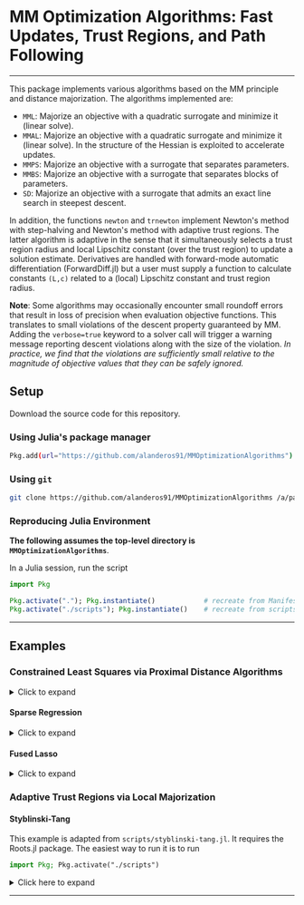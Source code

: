# MM Optimization Algorithms: Fast Updates, Trust Regions, and Path Following 

---
<!--
![Lifecycle](https://img.shields.io/badge/lifecycle-experimental-orange.svg)<!--
![Lifecycle](https://img.shields.io/badge/lifecycle-maturing-blue.svg)
![Lifecycle](https://img.shields.io/badge/lifecycle-stable-green.svg)
![Lifecycle](https://img.shields.io/badge/lifecycle-retired-orange.svg)
![Lifecycle](https://img.shields.io/badge/lifecycle-archived-red.svg)
![Lifecycle](https://img.shields.io/badge/lifecycle-dormant-blue.svg)
[![Build Status](https://travis-ci.com/alanderos91/Code.jl.svg?branch=master)](https://travis-ci.com/alanderos91/Code.jl)
[![codecov.io](http://codecov.io/github/alanderos91/Code.jl/coverage.svg?branch=master)](http://codecov.io/github/alanderos91/Code.jl?branch=master)
[![Documentation](https://img.shields.io/badge/docs-stable-blue.svg)](https://alanderos91.github.io/Code.jl/stable)
[![Documentation](https://img.shields.io/badge/docs-master-blue.svg)](https://alanderos91.github.io/Code.jl/dev)
-->

This package implements various algorithms based on the MM principle and distance majorization.
The algorithms implemented are:

- `MML`: Majorize an objective with a quadratic surrogate and minimize it (linear solve).
- `MMAL`: Majorize an objective with a quadratic surrogate and minimize it (linear solve). In the structure of the Hessian is exploited to accelerate updates.
- `MMPS`: Majorize an objective with a surrogate that separates parameters.
- `MMBS`: Majorize an objective with a surrogate that separates blocks of parameters.
- `SD`: Majorize an objective with a surrogate that admits an exact line search in steepest descent.

In addition, the functions `newton` and `trnewton` implement Newton's method with step-halving and Newton's method with adaptive trust regions. The latter algorithm is adaptive in the sense that it simultaneously selects a trust region radius and local Lipschitz constant (over the trust region) to update a solution estimate. Derivatives are handled with forward-mode automatic differentiation (ForwardDiff.jl) but a user must supply a function to calculate constants `(L,c)` related to a (local) Lipschitz constant and trust region radius.

**Note**: Some algorithms may occasionally encounter small roundoff errors that result in loss of precision when evaluation objective functions. This translates to small violations of the descent property guaranteed by MM. Adding the `verbose=true` keyword to a solver call will trigger a warning message reporting descent violations along with the size of the violation. *In practice, we find that the violations are sufficiently small relative to the magnitude of objective values that they can be safely ignored.*

## Setup

Download the source code for this repository.

### Using Julia's package manager

```bash
Pkg.add(url="https://github.com/alanderos91/MMOptimizationAlgorithms")
```

### Using `git`

```bash
git clone https://github.com/alanderos91/MMOptimizationAlgorithms /a/path/to/MMOptimizationAlgorithms
```

### Reproducing Julia Environment

**The following assumes the top-level directory is `MMOptimizationAlgorithms`**.

In a Julia session, run the script

```julia
import Pkg

Pkg.activate("."); Pkg.instantiate()            # recreate from Manifest.toml
Pkg.activate("./scripts"); Pkg.instantiate()    # recreate from scripts/Manifest.toml
```

---

## Examples

### Constrained Least Squares via Proximal Distance Algorithms

<details>
<summary>Click to expand</summary>

The type `LeastSquaresProblem` handles minimization of objectives the form
$$
f(\beta) = \frac{1}{2}\|y - X\beta\|_{2}^{2} + \frac{\rho}{2}\mathrm{dist}(D\beta, S)^{2},
$$
where $\beta$ represents regression coefficients, $X$ is a design matrix, $y$ is a univariate response, $D$ is a fusion matrix, and $S$ is a constraint set. Specific kinds of least squares problems are handled according to the type of `problem.extras`.

</details>

#### Sparse Regression

<details>
<summary>Click to expand</summary>

In this case `problem.extras <: SparseRegression`, which sets $S \equiv S_{k}$, a sparsity set with at most $k$ nonzero components, and $D = I$, an identity matrix.

**Basic Example**

```julia
# using Revise # recommended if you plan on editing the source code
using MMOptimizationAlgorithms, Random
MMOA = MMOptimizationAlgorithms # abbreviate

n, p, k = 10^3, 2*10^3, 100     # number of samples, predictors, causal predictors
rng = Xoshiro(1234)             # random number generator w/ seed 1234

# Simulate a problem instance.
y, X, beta0 = MMOA.simulate_sparse_regression(n, p, k; rng=rng)

# Set algorithm options.
algorithm = SD()                    # steepest descent
options = set_options(algorithm;
    maxiter=500,                    # maximum iterations for fixed rho
    maxrhov=100,                    # maximum number of rho values to test
    gtol=1e-4,                      # converge for fixed rho: |∇f| < gtol OR |∇fₖ| < rtol*(1 + |∇fₖ₋₁|)
    dtol=1e-3,                      # overall convergence: dist < dtol OR distₖ < rtol*(1 + distₖ₋₁)
    rtol=1e-12,                     # relative tolerance used in both inner and outer iterations
    rhof=geometric_progression(1.2) # update rho -> 1.2 * rho in outer iterations
)
callback = VerboseCallback(10)      # print history every 10 MM steps

# Pass data to sparse regression solver and run.
result = @time sparse_regression(algorithm, y, X, k;
    options=options,
    callback=callback,
    pathf=naive_update,             # default: use warm-starts after changing rho
);

result.coefficients                 # coefficients after last iteration
result.projected                    # projection of coefficients after last iteration

# Check which of the true coefficients were selected.
findnz(x) = findall(xi -> abs(xi) > 0, x)
intersect(findnz(beta0), findnz(result.projected))
```

**Linear Extrapolation**

```julia
result = @time sparse_regression(algorithm, y, X, k;
    options=options,
    callback=callback,
    pathf=linear_update,            # update: xᵨ <- xᵨ + dxᵨ * Δρ
);
```

**Exponential Extrapolation**

```julia
result = @time sparse_regression(algorithm, y, X, k;
    options=options,
    callback=callback,
    pathf=exponential_update,       # update: xₙ <- xₙ + dxₙ * Δη; where ρ = exp(η)
);
```

</details>

#### Fused Lasso

<details>
<summary>Click to expand</summary>

In this case `problem.extras <: SparseRegression`, which sets $S \equiv \{y : \|y\|_{1} \le r\}$, the $\ell_{1}$ ball centered at the origin, and $D$ is a forward difference operator. For example, $Dx = x_{i} - x_{i-1}$.

**Basic Example**

```julia
# using Revise # recommended if you plan on editing the source code
using MMOptimizationAlgorithms, Random
MMOA = MMOptimizationAlgorithms # abbreviate

n, p, k = 10^3, 2*10^3, 100     # number of samples, predictors, causal predictors
rng = Xoshiro(1234)             # random number generator w/ seed 1234

# Simulate a problem instance.
y, X, beta0 = MMOA.simulate_sparse_regression(n, p, k; rng=rng)

# Set algorithm options.
algorithm = SD()                    # steepest descent
options = set_options(algorithm;
    maxiter=500,                    # maximum iterations for fixed rho
    maxrhov=100,                    # maximum number of rho values to test
    gtol=1e-4,                      # converge for fixed rho: |∇f| < gtol OR |∇fₖ| < rtol*(1 + |∇fₖ₋₁|)
    dtol=1e-3,                      # overall convergence: dist < dtol OR distₖ < rtol*(1 + distₖ₋₁)
    rtol=1e-12,                     # relative tolerance used in both inner and outer iterations
    rhof=geometric_progression(1.2) # update rho -> 1.2 * rho in outer iterations
)
callback = VerboseCallback(100)     # print history every 100 MM steps

# Pass data to fused lasso solver and run.
result = @time fused_lasso(algorithm, y, X, 1e1, 1e1;
    options=options,
    callback=callback,
);

result.coefficients                 # coefficients after last iteration
result.projected                    # projection of coefficients after last iteration

# Check which of the true coefficients were selected.
findnz(x) = findall(xi -> abs(xi) > 0, x)
intersect(findnz(beta0), findnz(result.projected))
```

**Linear Extrapolation**

```julia
result = @time fused_lasso(algorithm, y, X, 1e1, 1e1;
    options=options,
    callback=callback,
    pathf=linear_update,            # update: xᵨ <- xᵨ + dxᵨ * Δρ
);
```

**Exponential Extrapolation**

```julia
result = @time fused_lasso(algorithm, y, X, 1e1, 1e1;
    options=options,
    callback=callback,
    pathf=exponential_update,       # update: xₙ <- xₙ + dxₙ * Δη; where ρ = exp(η)
);
```

</details>

### Adaptive Trust Regions via Local Majorization

#### Styblinski-Tang

This example is adapted from `scripts/styblinski-tang.jl`. It requires the Roots.jl package.
The easiest way to run it is to run

```julia
import Pkg; Pkg.activate("./scripts")
```

<details>
<summary>Click here to expand</summary>

```julia
using MMOptimizationAlgorithms, LinearAlgebra, Roots, Random
MMOA = MMOptimizationAlgorithms # abbreviate

# Styblinski-Tang function; dimension is inferred from length of `x`.
function f(x)
    fx = zero(eltype(x))
    for i in eachindex(x)
        fx += x[i]^4 - 16*x[i]^2 +5*x[i]
    end
    return 1//2*fx
end

# Function to simultaneously estimate a local Lipschitz constant and trust region radius.
#
# Lambda is the smallest eigenvalue of the Hessian, estimated before this function is called.
# Taking `r` as the trust region radius, we prescribe `r = c * sqrt(norm(grad))` where `c` is to be determined.
# The formula below comes from solving the equation L * c / 3 = 1/c by taking into account the interdependency
# between the Lipschitz constant L, c, and radius r.
#
# The pair (L, c) is returned so we know the local Lipschitz constant over the trust region with
# radius c*sqrt(norm(grad)).
function estimatef(x, grad, lambda)
    g = sqrt(norm(grad))

    if iszero(lambda)
        c = (4*g)^(-1/3)
    elseif lambda < 0
        c = fzero(y -> 4*g*y^3 + lambda*y - 1, one(lambda))
    else
        error("Expected lambda <= 0")
    end
    L = 12*c*g # 12*r, as listed in the manuscript

    return L, c
end

rng = Xoshiro()
seed = UInt64[0xa0a9633bb04a9ad2, 0xffdcb16aac817989, 0x2dfbae18e4a4c23d, 0xd70043446cd4bd35]
Random.seed!(rng, seed)
println("RNG Seed: $(seed)")

d = 4
x_init = -5 .+ 5*rand(rng, d)
z = -2.903534027771177*ones(d) # found using Roots.jl
fz = f(z)
options = set_options(gtol=0.0, maxiter=30)
callback = VerboseCallback()

println("\nStyblinski-Tang w/ d=4")
println("Global minimum f(z): $(fz);\tzᵢ = $(round(z[1], digits=3)) for i=1,2,…,d")
println("Initialize each xᵢ ∈ [-5, 0], x = ", round.(x_init, digits=3))

println("\nTrust-Region Newton")
result = @time MMOA.trnewton(f, x_init; callback=callback, options=options, estimatef=estimatef)
println("\n  |x₁ - z₁| = $(abs(result[1] - z[1]));\tx₁ = $(result[1])")
println("  |f(x)-f(z)| = $(abs(f(result) - fz));\tf(x) = $(f(result))")

println("\nStep-Halving Newton")
result = @time MMOA.newton(f, x_init; callback=callback, options=options, nhalf=8)
println("\n  |x₁ - z₁| = $(abs(result[1] - z[1]));\tx₁ = $(result[1])")
println("  |f(x)-f(z)| = $(abs(f(result) - fz));\tf(x) = $(f(result))")
```

</details>

---
